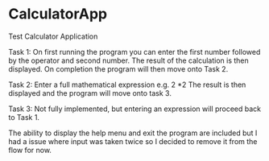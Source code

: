 # CalculatorApp
Test Calculator Application

Task 1: On first running the program you can enter the first number followed by the operator and second number. The result 
of the calculation is then displayed. 
On completion the program will then move onto Task 2. 

Task 2: Enter a full mathematical expression e.g. 2 *2 
The result is then displayed and the program will move onto task 3. 

Task 3: Not fully implemented, but entering an expression will proceed back to Task 1. 

The ability to display the help menu and exit the program are included but I had a issue where input was taken twice 
so I decided to remove it from the flow for now.